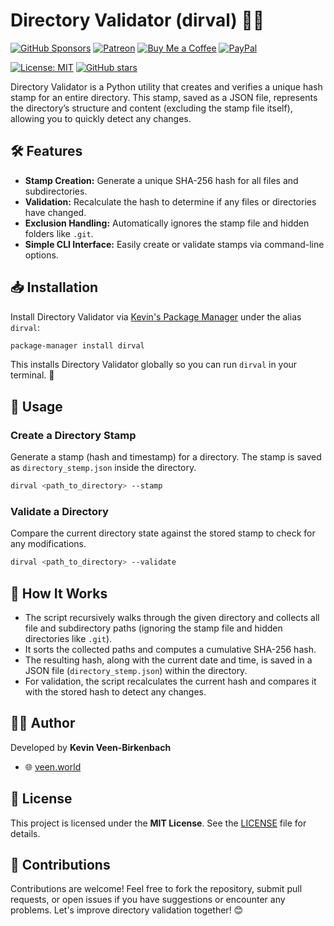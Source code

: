 # Directory Validator (dirval) 📂✅
[![GitHub Sponsors](https://img.shields.io/badge/Sponsor-GitHub%20Sponsors-blue?logo=github)](https://github.com/sponsors/kevinveenbirkenbach) [![Patreon](https://img.shields.io/badge/Support-Patreon-orange?logo=patreon)](https://www.patreon.com/c/kevinveenbirkenbach) [![Buy Me a Coffee](https://img.shields.io/badge/Buy%20me%20a%20Coffee-Funding-yellow?logo=buymeacoffee)](https://buymeacoffee.com/kevinveenbirkenbach) [![PayPal](https://img.shields.io/badge/Donate-PayPal-blue?logo=paypal)](https://s.veen.world/paypaldonate)


[![License: MIT](https://img.shields.io/badge/License-MIT-yellow.svg)](LICENSE) [![GitHub stars](https://img.shields.io/github/stars/kevinveenbirkenbach/directory-validator.svg?style=social)](https://github.com/kevinveenbirkenbach/directory-validator/stargazers)

Directory Validator is a Python utility that creates and verifies a unique hash stamp for an entire directory. This stamp, saved as a JSON file, represents the directory’s structure and content (excluding the stamp file itself), allowing you to quickly detect any changes.

## 🛠 Features

- **Stamp Creation:** Generate a unique SHA-256 hash for all files and subdirectories.
- **Validation:** Recalculate the hash to determine if any files or directories have changed.
- **Exclusion Handling:** Automatically ignores the stamp file and hidden folders like `.git`.
- **Simple CLI Interface:** Easily create or validate stamps via command-line options.

## 📥 Installation

Install Directory Validator via [Kevin's Package Manager](https://github.com/kevinveenbirkenbach/package-manager) under the alias `dirval`:

```bash
package-manager install dirval
```

This installs Directory Validator globally so you can run `dirval` in your terminal. 🚀

## 🚀 Usage

### Create a Directory Stamp

Generate a stamp (hash and timestamp) for a directory. The stamp is saved as `directory_stemp.json` inside the directory.

```bash
dirval <path_to_directory> --stamp
```

### Validate a Directory

Compare the current directory state against the stored stamp to check for any modifications.

```bash
dirval <path_to_directory> --validate
```

## 📖 How It Works

- The script recursively walks through the given directory and collects all file and subdirectory paths (ignoring the stamp file and hidden directories like `.git`).
- It sorts the collected paths and computes a cumulative SHA-256 hash.
- The resulting hash, along with the current date and time, is saved in a JSON file (`directory_stemp.json`) within the directory.
- For validation, the script recalculates the current hash and compares it with the stored hash to detect any changes.

## 🧑‍💻 Author

Developed by **Kevin Veen-Birkenbach**  
- 🌐 [veen.world](https://www.veen.world)

## 📜 License

This project is licensed under the **MIT License**. See the [LICENSE](LICENSE) file for details.

## 🤝 Contributions

Contributions are welcome! Feel free to fork the repository, submit pull requests, or open issues if you have suggestions or encounter any problems. Let's improve directory validation together! 😊
